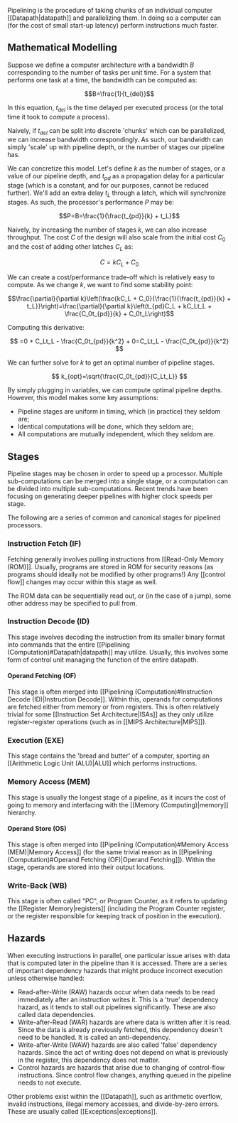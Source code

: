 Pipelining is the procedure of taking chunks of an individual computer [[Datapath|datapath]] and parallelizing them. In doing so a computer can (for the cost of small start-up latency) perform instructions much faster.

## Mathematical Modelling

Suppose we define a computer architecture with a bandwidth $B$ corresponding to the number of tasks per unit time. For a system that performs one task at a time, the bandwidth can be computed as:

$$B=\frac{1}{t_{del}}$$

In this equation, $t_{del}$ is the time delayed per executed process (or the total time it took to *compute* a process).

Naively, if $t_{del}$ can be split into discrete 'chunks' which can be parallelized, we can increase bandwidth correspondingly. As such, our bandwidth can simply 'scale' up with pipeline depth, or the number of stages our pipeline has.

We can concretize this model. Let's define $k$ as the number of stages, or a value of our pipeline depth, and $t_{pd}$ as a propagation delay for a particular stage (which is a constant, and for our purposes, cannot be reduced further). We'll add an extra delay $t_L$ through a latch, which will synchronize stages. As such, the processor's performance $P$ may be:

$$P=B=\frac{1}{\frac{t_{pd}}{k} + t_L}$$

Naively, by increasing the number of stages $k$, we can also increase throughput. The cost $C$ of the design will also scale from the initial cost $C_0$ and the cost of adding other latches $C_L$ as:

$$C=kC_L + C_0$$

We can create a cost/performance trade-off which is relatively easy to compute. As we change $k$, we want to find some stability point:

$$\frac{\partial}{\partial k}\left(\frac{kC_L + C_0}{\frac{1}{\frac{t_{pd}}{k} + t_L}}\right)=\frac{\partial}{\partial k}\left(t_{pd}C_L + kC_Lt_L + \frac{C_0t_{pd}}{k} + C_0t_L\right)$$

Computing this derivative:

$$
=0 + C_Lt_L - \frac{C_0t_{pd}}{k^2} + 0=C_Lt_L - \frac{C_0t_{pd}}{k^2}
$$

We can further solve for $k$ to get an optimal number of pipeline stages.

$$
k_{opt}=\sqrt{\frac{C_0t_{pd}}{C_Lt_L}}
$$

By simply plugging in variables, we can compute optimal pipeline depths. However, this model makes some key assumptions:

- Pipeline stages are uniform in timing, which (in practice) they seldom are;
- Identical computations will be done, which they seldom are;
- All computations are mutually independent, which they seldom are.

## Stages

Pipeline stages may be chosen in order to speed up a processor. Multiple sub-computations can be merged into a single stage, or a computation can be divided into multiple sub-computations. Recent trends have been focusing on generating deeper pipelines with higher clock speeds per stage.

The following are a series of common and canonical stages for pipelined processors.

### Instruction Fetch (IF)

Fetching generally involves pulling instructions from [[Read-Only Memory (ROM)]]. Usually, programs are stored in ROM for security reasons (as programs should ideally not be modified by other programs!) Any [[control flow]] changes may occur within this stage as well.

The ROM data can be sequentially read out, or (in the case of a jump), some other address may be specified to pull from.

### Instruction Decode (ID)

This stage involves decoding the instruction from its smaller binary format into commands that the entire [[Pipelining (Computation)#Datapath|datapath]] may utilize. Usually, this involves some form of control unit managing the function of the entire datapath.

#### Operand Fetching (OF)

This stage is often merged into [[Pipelining (Computation)#Instruction Decode (ID)|Instruction Decode]]. Within this, operands for computations are fetched either from memory or from registers. This is often relatively trivial for some [[Instruction Set Architecture|ISAs]] as they only utilize register-register operations (such as in [[MIPS Architecture|MIPS]]).

### Execution (EXE)

This stage contains the 'bread and butter' of a computer, sporting an [[Arithmetic Logic Unit (ALU)|ALU]] which performs instructions.

### Memory Access (MEM)

This stage is usually the longest stage of a pipeline, as it incurs the cost of going to memory and interfacing with the [[Memory (Computing)|memory]] hierarchy.

#### Operand Store (OS)

This stage is often merged into [[Pipelining (Computation)#Memory Access (MEM)|Memory Access]] (for the same trivial reason as in [[Pipelining (Computation)#Operand Fetching (OF)|Operand Fetching]]). Within the stage, operands are stored into their output locations.

### Write-Back (WB)

This stage is often called "PC", or Program Counter, as it refers to updating the [[Register Memory|registers]] (including the Program Counter register, or the register responsible for keeping track of position in the execution).

## Hazards

When executing instructions in parallel, one particular issue arises with data that is computed later in the pipeline than it is accessed. There are a series of important dependency hazards that might produce incorrect execution unless otherwise handled:

- Read-after-Write (RAW) hazards occur when data needs to be read immediately after an instruction writes it. This is a 'true' dependency hazard, as it tends to stall out pipelines significantly. These are also called data dependencies.
- Write-after-Read (WAR) hazards are where data is written after it is read. Since the data is already previously fetched, this dependency doesn't need to be handled. It is called an anti-dependency.
- Write-after-Write (WAW) hazards are also called 'false' dependency hazards. Since the act of writing does not depend on what is previously in the register, this dependency does not matter.
- Control hazards are hazards that arise due to changing of control-flow instructions. Since control flow changes, anything queued in the pipeline needs to not execute.

Other problems exist within the [[Datapath]], such as arithmetic overflow, invalid instructions, illegal memory accesses, and divide-by-zero errors. These are usually called [[Exceptions|exceptions]].
